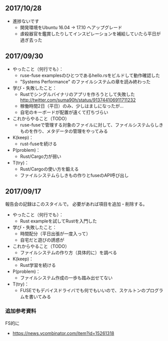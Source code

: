 ## 2017/10/28

* 進捗ないです
  * 開発環境をUbuntu 16.04 → 17.10 へアップグレード
  * 虐殺器官を鑑賞したりしてインスピレーションを補給していたら平日が過ぎ去った

## 2017/09/30

* やったこと（何行でも）：
  * ruse-fuse examplesのひとつであるhello.rsをビルドして動作確認した
  * "Systems Performance" のファイルシステムの章を読み終わった
* 学び・失敗したこと：
  * Rustでシングルバイナリのアプリを作ろうとして失敗した http://twitter.com/suma90h/status/913744106911711232
  * 稼働時間2日（平日）のみ、少しはましになったが...
  * 自宅のキーボードが配置が遠くて打ちづらい
* これからやること（TODO）
  * ruse-fuseで管理する対象のファイルに対して、ファイルシステムらしきものを作り、メタデータの管理をやってみる
* K(keep)：
  * rust-fuseを続ける
* P(problem)：
  * Rust/Cargo力が弱い
* T(try)：
  * Rust/Cargoの使い方を鍛える
  * ファイルシステムらしきもの作りとfuseのAPI呼び出し

## 2017/09/17

報告会の記録はこのスタイルで。
必要があれば項目を追加・削除する。

* やったこと（何行でも）：
  * Rust exampleを試してRustを入門した
* 学び・失敗したこと：
  * 時間配分（平日出張が一度入って）
  * 自宅だと遊びの誘惑が
* これからやること（TODO）
  * ファイルシステムの作り方（具体的に）を調べる
* K(keep)：
  * Rust学習を続ける
* P(problem)：
  * ファイルシステム作成の一歩も踏み出せてない
* T(try)：
  * FUSEでもデバイスドライバでも何でもいいので、スケルトンのプログラムを書いてみる

### 追加参考資料
FS的に
* https://news.ycombinator.com/item?id=15261318
